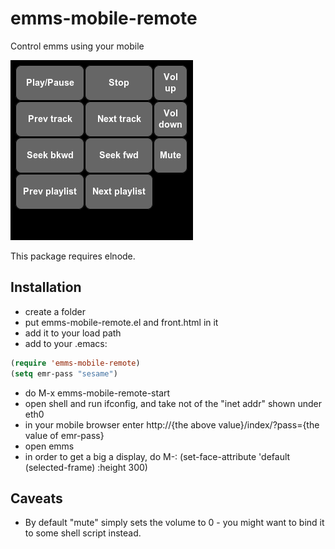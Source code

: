 # emms-mobile-remote
Control emms using your mobile

![screenshot](https://github.com/sabof/emms-mobile-remote/raw/master/screenshot.png)

This package requires elnode.

## Installation

- create a folder
- put emms-mobile-remote.el and front.html in it
- add it to your load path
- add to your .emacs:

```lisp
(require 'emms-mobile-remote)
(setq emr-pass "sesame")
```

- do M-x emms-mobile-remote-start
- open shell and run ifconfig, and take not of the "inet addr" shown under eth0
- in your mobile browser enter http://{the above value}/index/?pass={the value of emr-pass}
- open emms
- in order to get a big a display, do M-: (set-face-attribute 'default (selected-frame) :height 300)

## Caveats

- By default "mute" simply sets the volume to 0 - you might want to bind it to some shell script instead.

